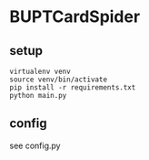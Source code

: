 # BUPTCardSpider

## setup
```
virtualenv venv
source venv/bin/activate
pip install -r requirements.txt
python main.py
```

## config
see config.py